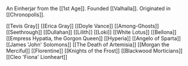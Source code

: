 An Einherjar from the [[1st Age]]. Founded [[Valhalla]]. Originated in [[Chronopolis]].

[[Tevis Gray]]
[[Erica Gray]]
[[Doyle Vance]]
[[Among-Ghosts]]
[[Seethrough]]
[[Dullahan]]
[[Lilith]]
[[Loki]]
[[White Lotus]]
[[Bellona]]
[[Empress Hypatia, the Gorgon Queen]]
[[Hyperia]]
[[Angelo of Sparta]]
[[James 'John' Solomons]]
[[The Death of Artemisia]]
[[Morgan the Merciful]]
[[Florentine]]
[[Knights of the Frost]]
[[Blackwood Morticians]]
[[Cleo 'Fiona' Lionheart]]
